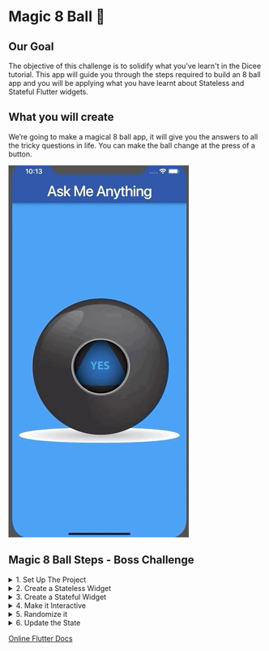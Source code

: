 # Magic 8 Ball 🎱

## Our Goal

The objective of this challenge is to solidify what you've learn't in the Dicee tutorial. This app will guide you through the steps required to build an 8 ball app and you will be applying what you have learnt about Stateless and Stateful Flutter widgets.


## What you will create

We’re going to make a magical 8 ball app, it will give you the answers to all the tricky questions in life. You can make the ball change at the press of a button. 

![Finished App](../general_resources/prj_gifs/8-ball-flutter-gif.gif)

## Magic 8 Ball Steps - Boss Challenge
<details>
  <summary>1. Set Up The Project</summary>
  Go to https://github.com/londonappbrewery/magic-8-ball-flutter and clone the starting project to your local computer or just download the images in the images subfolder in the root. Open it and take a look around the project.

  - There is an images folder with all the ball images you will need. There are a total of 5 images.
</details>

<details>
  <summary>2. Create a Stateless Widget</summary>
  
  - Create a new Stateless widget called BallPage in your main.dart file.

  - Replace the word null with the new Stateless Widget you created.
  ![Null to Stateless Widget](../general_resources/challenges-steps/magic-8-ball/null-to-stateless.png)

  - Your BallPage should have a Scaffold with an AppBar and an empty Container as the body.

  - The AppBar should have a  dark blue backgroundColor and a title that says 'Ask Me Anything'.

  - The background your Scaffold should have a blue color.

  - Once you run the app this is what you're aiming for:
  ![Step 2 final view](../general_resources/challenges-steps/magic-8-ball/step-2-objective.png)

  [Solution](../general_resources/challenges-steps/magic-8-ball/solutions/step_2.dart)

</details>

<details>
  <summary>3. Create a Stateful Widget</summary>
  
  - Create a new [Stateful Widget](https://docs.flutter.io/flutter/widgets/StatefulWidget-class.html) called `Ball` in your **main.dart** file.

  - Instead of `BallPage` having a body of `Container()` replace it with your new **Stateful Widget**.
  ![Replace container with Stateful Widget](../general_resources/challenges-steps/magic-8-ball/replace-container-w-stateful-step3.png)

  - Your `Ball` Stateful Widget should display a the **ball1.png** image. (You don't have to touch the pubscpec.yaml file)

  - Make sure the image is **centered**.

  - When you run the app this is what you're aiming for:
  ![Step 3 Final View](../general_resources/challenges-steps/magic-8-ball/step-3-objective.png)

  [Solution](../general_resources/challenges-steps/magic-8-ball/solutions/step_3.dart)
</details>

<details>
  <summary>4. Make it Interactive</summary>
  
  - Use a [TextButton](https://api.flutter.dev/flutter/material/TextButton-class.html) Widget to make the Image **clickable**.

  - Add a `print` statement that gets triggered when the button is **pressed**. It should print `'I got clicked'`.

  - When you **run** the app and click on the ball image you should see the words "I got clicked" into the console like this:
  ![Step 4 Expected Behaviour](../general_resources/challenges-steps/magic-8-ball/expected-behaviour-step4.gif)

  [Solution](../general_resources/challenges-steps/magic-8-ball/solutions/step_4.dart)
</details>

<details>
  <summary>5. Randomize it</summary>

  - Inside the curly braces of `_BallState` create a [variable](https://www.dartlang.org/guides/language/language-tour#variables) called `ballNumber` that can only hold **integers** (`int`), set it to equal **0**.
  ![Create variable ballNumber](../general_resources/challenges-steps/magic-8-ball/create_var_ballNumber.png)

  - Instead of hard coding the ball image name that's being displayed on screen, use the `ballNumber` **variable** you just created instead.

  - Add the `dart:math` [library](https://api.dartlang.org/stable/2.2.0/dart-math/dart-math-library.html) to your **main.dart** file.

  - When the button gets **pressed**, use the `Random()` generator and the `nextInt()` method from the `dart:math` library to generate a new `ballNumber` between **0-4**.

  - Print the `ballNumber` to the console when the button gets pressed.

  - When you **run** the app and **click** on the ball image you should see **random number between 0-4** printed in the console like this:
  ![Step 5 Expected Behaviour](../general_resources/challenges-steps/magic-8-ball/expected-behaviour-step5.gif)

  [Solution](../general_resources/challenges-steps/magic-8-ball/solutions/step_5.dart)
</details>

<details>
  <summary>6. Update the State</summary>

  - Change the random numbers that are generated for `ballNumber` from **0-4** to **1-5** to match our ball image names. 

  - Instead of using a **hard coded** image name to display the ball image that's shown on screen, use [String Interpolation](https://www.dartlang.org/guides/language/language-tour#strings) and the `ballNumber` **variable** instead to make it show a **random image**.

  - Use `setState()` to update the **state of the image** when the `ballNumber` variable **updates**.

  - All going well, you should now have the full functionality of the Magic 8 Ball app, it should look like this:
  ![Step 6 Expected Behaviour](../general_resources/challenges-steps/magic-8-ball/expected-behaviour-step6.gif)

  <div align='center'>
  [Solution](../general_resources/challenges-steps/magic-8-ball/solutions/step_6.dart)
  </div>
</details>

[Online Flutter Docs](https://docs.flutter.dev/)